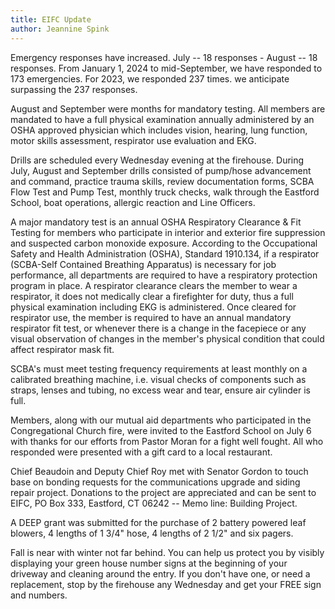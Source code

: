 ```yaml
---
title: EIFC Update
author: Jeannine Spink
---
```


Emergency responses have increased. July -- 18 responses - August -- 18
responses. From January 1, 2024 to mid-September, we have responded to
173 emergencies. For 2023, we responded 237 times. we anticipate
surpassing the 237 responses.

August and September were months for mandatory testing. All members are
mandated to have a full physical examination annually administered by an
OSHA approved physician which includes vision, hearing, lung function,
motor skills assessment, respirator use evaluation and EKG.

Drills are scheduled every Wednesday evening at the firehouse. During
July, August and September drills consisted of pump/hose advancement and
command, practice trauma skills, review documentation forms, SCBA Flow
Test and Pump Test, monthly truck checks, walk through the Eastford
School, boat operations, allergic reaction and Line Officers.

A major mandatory test is an annual OSHA Respiratory Clearance & Fit
Testing for members who participate in interior and exterior fire
suppression and suspected carbon monoxide exposure. According to the
Occupational Safety and Health Administration (OSHA), Standard 1910.134,
if a respirator (SCBA-Self Contained Breathing Apparatus) is necessary
for job performance, all departments are required to have a respiratory
protection program in place. A respirator clearance clears the member to
wear a respirator, it does not medically clear a firefighter for duty,
thus a full physical examination including EKG is administered. Once
cleared for respirator use, the member is required to have an annual
mandatory respirator fit test, or whenever there is a change in the
facepiece or any visual observation of changes in the member's physical
condition that could affect respirator mask fit.

SCBA's must meet testing frequency requirements at least monthly on a
calibrated breathing machine, i.e. visual checks of components such as
straps, lenses and tubing, no excess wear and tear, ensure air cylinder
is full.

Members, along with our mutual aid departments who participated in the
Congregational Church fire, were invited to the Eastford School on July
6 with thanks for our efforts from Pastor Moran for a fight well fought.
All who responded were presented with a gift card to a local restaurant.

Chief Beaudoin and Deputy Chief Roy met with Senator Gordon to touch
base on bonding requests for the communications upgrade and siding
repair project. Donations to the project are appreciated and can be sent
to EIFC, PO Box 333, Eastford, CT 06242 -- Memo line: Building Project.

A DEEP grant was submitted for the purchase of 2 battery powered leaf
blowers, 4 lengths of 1 3/4" hose, 4 lengths of 2 1/2" and six pagers.

Fall is near with winter not far behind. You can help us protect you by
visibly displaying your green house number signs at the beginning of
your driveway and cleaning around the entry. If you don't have one, or
need a replacement, stop by the firehouse any Wednesday and get your
FREE sign and numbers.
